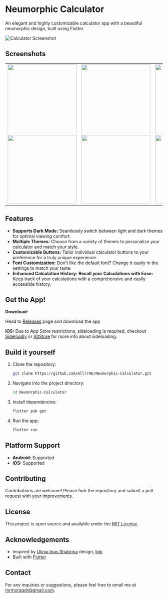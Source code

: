 # Neumorphic Calculator

An elegant and highly customizable calculator app with a beautiful neumorphic design, built using Flutter.

![Calculator Screenshot](https://cdn.dribbble.com/users/2986824/screenshots/14757121/media/7754c4eac87d79773937886400d0d95d.png)

## Screenshots
<div style="text-align: center">
    <table>
        <tr>
            <td style="text-align: center">
                <img src="https://github.com/mllrr96/Neumorphic-Calculator/blob/main/screenshots/1.png" width="220"/>
            </td>            
            <td style="text-align: center">
                <img src="https://github.com/mllrr96/Neumorphic-Calculator/blob/main/screenshots/2.png" width="220"/>
            </td>   
            <td style="text-align: center">
                <img src="https://github.com/mllrr96/Neumorphic-Calculator/blob/main/screenshots/3.png" width="220"/>
            </td>      
        </tr>
        <tr>
            <td style="text-align: center">
                <img src="https://github.com/mllrr96/Neumorphic-Calculator/blob/main/screenshots/4.png" width="220"/>
            </td>               
            <td style="text-align: center">
                <img src="https://github.com/mllrr96/Neumorphic-Calculator/blob/main/screenshots/5.png" width="220"/>
            </td>  
            <td style="text-align: center">
                <img src="https://github.com/mllrr96/Neumorphic-Calculator/blob/main/screenshots/6.png" width="220"/>
            </td>      
        </tr>
    </table>
</div>


## Features

* **Supports Dark Mode:** Seamlessly switch between light and dark themes for optimal viewing comfort.
* **Multiple Themes:** Choose from a variety of themes to personalize your calculator and match your style.
* **Customizable Buttons:** Tailor individual calculator buttons to your preference for a truly unique experience.
* **Font Customization:** Don't like the default font? Change it easily in the settings to match your taste.
* **Enhanced Calculation History:**  **Recall your Calculations with Ease:** Keep track of your calculations with a comprehensive and easily accessible history.

## Get the App!

**Download:**

Head to [Releases](https://github.com/mllrr96/Neumorphic-Calculator/releases) page and download the app

**iOS:** Due to App Store restrictions, sideloading is required, checkout [Sideloadly](https://sideloadly.io/) or [AltStore](https://altstore.io/) for more info about sideloading.





## Build it yourself

1. Clone the repository:

   ```bash
   git clone https://github.com/mllrr96/Neumorphic-Calculator.git
   ```

2. Navigate into the project directory:

   ```bash
   cd Neumorphic-Calculator
   ```

3. Install dependencies:

   ```bash
   flutter pub get
   ```

4. Run the app:

   ```bash
   flutter run
   ```


## Platform Support

- **Android:** Supported
- **iOS:** Supported

## Contributing

Contributions are welcome! Please fork the repository and submit a pull request with your improvements.

## License

This project is open source and available under the [MIT License](LICENSE).

## Acknowledgements

- Inspired by [Ulima Inas Shabrina](https://dribbble.com/shabrinaiu) design, [link](https://dribbble.com/shots/14757121-CALCULATOR) 
- Built with [Flutter](https://flutter.dev/)

## Contact

For any inquiries or suggestions, please feel free to email me at [mrmoragdr@gmail.com](mailto:mrmoragdr@gmail.com).
